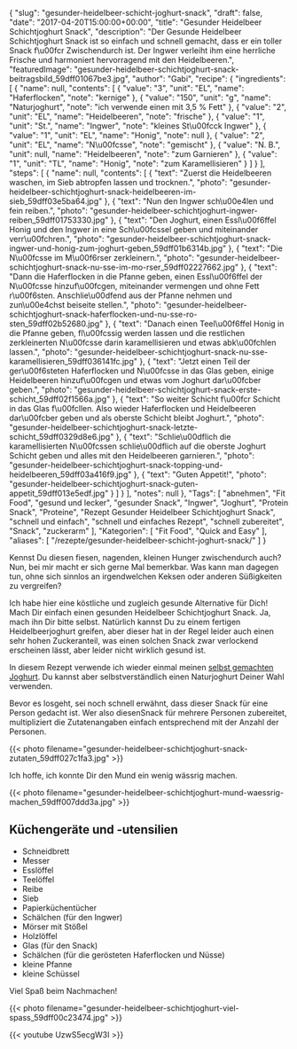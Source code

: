 {
    "slug": "gesunder-heidelbeer-schicht-joghurt-snack",
    "draft": false,
    "date": "2017-04-20T15:00:00+00:00",
    "title": "Gesunder Heidelbeer Schichtjoghurt Snack",
    "description": "Der Gesunde Heidelbeer Schichtjoghurt Snack ist so einfach und schnell gemacht, dass er ein toller Snack f\u00fcr Zwischendurch ist. Der Ingwer verleiht ihm eine herrliche Frische und harmoniert hervorragend mit den Heidelbeeren.",
    "featuredImage": "gesunder-heidelbeer-schichtjoghurt-snack-beitragsbild_59dff01067be3.jpg",
    "author": "Gabi",
    "recipe": {
        "ingredients": [
            {
                "name": null,
                "contents": [
                    {
                        "value": "3",
                        "unit": "EL",
                        "name": "Haferflocken",
                        "note": "kernige"
                    },
                    {
                        "value": "150",
                        "unit": "g",
                        "name": "Naturjoghurt",
                        "note": "ich verwende einen mit 3,5 % Fett"
                    },
                    {
                        "value": "2",
                        "unit": "EL",
                        "name": "Heidelbeeren",
                        "note": "frische"
                    },
                    {
                        "value": "1",
                        "unit": "St.",
                        "name": "Ingwer",
                        "note": "kleines St\u00fcck Ingwer"
                    },
                    {
                        "value": "1",
                        "unit": "EL",
                        "name": "Honig",
                        "note": null
                    },
                    {
                        "value": "2",
                        "unit": "EL",
                        "name": "N\u00fcsse",
                        "note": "gemischt"
                    },
                    {
                        "value": "N. B.",
                        "unit": null,
                        "name": "Heidelbeeren",
                        "note": "zum Garnieren"
                    },
                    {
                        "value": "1",
                        "unit": "TL",
                        "name": "Honig",
                        "note": "zum Karamellisieren"
                    }
                ]
            }
        ],
        "steps": [
            {
                "name": null,
                "contents": [
                    {
                        "text": "Zuerst die Heidelbeeren waschen, im Sieb abtropfen lassen und trocknen.",
                        "photo": "gesunder-heidelbeer-schichtjoghurt-snack-heidelbeeren-im-sieb_59dff03e5ba64.jpg"
                    },
                    {
                        "text": "Nun den Ingwer sch\u00e4len und fein reiben.",
                        "photo": "gesunder-heidelbeer-schichtjoghurt-ingwer-reiben_59dff01753330.jpg"
                    },
                    {
                        "text": "Den Joghurt, einen Essl\u00f6ffel Honig und den Ingwer in eine Sch\u00fcssel geben und miteinander verr\u00fchren.",
                        "photo": "gesunder-heidelbeer-schichtjoghurt-snack-ingwer-und-honig-zum-joghurt-geben_59dff01b6314b.jpg"
                    },
                    {
                        "text": "Die N\u00fcsse im M\u00f6rser zerkleinern.",
                        "photo": "gesunder-heidelbeer-schichtjoghurt-snack-nu-sse-im-mo-rser_59dff02227662.jpg"
                    },
                    {
                        "text": "Dann die Haferflocken in die Pfanne geben, einen Essl\u00f6ffel der N\u00fcsse hinzuf\u00fcgen, miteinander vermengen und ohne Fett r\u00f6sten. Anschlie\u00dfend aus der Pfanne nehmen und zun\u00e4chst beiseite stellen.",
                        "photo": "gesunder-heidelbeer-schichtjoghurt-snack-haferflocken-und-nu-sse-ro-sten_59dff02b52680.jpg"
                    },
                    {
                        "text": "Danach einen Teel\u00f6ffel Honig in die Pfanne geben, fl\u00fcssig werden lassen und die restlichen zerkleinerten N\u00fcsse darin karamellisieren und etwas abk\u00fchlen lassen.",
                        "photo": "gesunder-heidelbeer-schichtjoghurt-snack-nu-sse-karamellisieren_59dff036141fc.jpg"
                    },
                    {
                        "text": "Jetzt einen Teil der ger\u00f6steten Haferflocken und N\u00fcsse in das Glas geben, einige Heidelbeeren hinzuf\u00fcgen und etwas vom Joghurt dar\u00fcber geben.",
                        "photo": "gesunder-heidelbeer-schichtjoghurt-snack-erste-schicht_59dff02f1566a.jpg"
                    },
                    {
                        "text": "So weiter Schicht f\u00fcr Schicht in das Glas f\u00fcllen. Also wieder Haferflocken und Heidelbeeren dar\u00fcber geben und als oberste Schicht bleibt Joghurt.",
                        "photo": "gesunder-heidelbeer-schichtjoghurt-snack-letzte-schicht_59dff0329d8e6.jpg"
                    },
                    {
                        "text": "Schlie\u00dflich die karamellisierten N\u00fcssen schlie\u00dflich auf die oberste Joghurt Schicht geben und alles mit den Heidelbeeren garnieren.",
                        "photo": "gesunder-heidelbeer-schichtjoghurt-snack-topping-und-heidelbeeren_59dff03a416f9.jpg"
                    },
                    {
                        "text": "Guten Appetit!",
                        "photo": "gesunder-heidelbeer-schichtjoghurt-snack-guten-appetit_59dff013e5edf.jpg"
                    }
                ]
            }
        ],
        "notes": null
    },
    "Tags": [
        "abnehmen",
        "Fit Food",
        "gesund und lecker",
        "gesunder Snack",
        "Ingwer",
        "Joghurt",
        "Protein Snack",
        "Proteine",
        "Rezept Gesunder Heidelbeer Schichtjoghurt Snack",
        "schnell und einfach",
        "schnell und einfaches Rezept",
        "schnell zubereitet",
        "Snack",
        "zuckerarm"
    ],
    "Kategorien": [
        "Fit Food",
        "Quick and Easy"
    ],
    "aliases": [
        "\/rezepte\/gesunder-heidelbeer-schicht-joghurt-snack\/"
    ]
}

Kennst Du diesen fiesen, nagenden, kleinen Hunger zwischendurch auch? Nun, bei mir macht er sich gerne Mal bemerkbar. Was kann man dagegen tun, ohne sich sinnlos an irgendwelchen Keksen oder anderen Süßigkeiten zu vergreifen?

Ich habe hier eine köstliche und zugleich gesunde Alternative für Dich! Mach Dir einfach einen gesunden Heidelbeer Schichtjoghurt Snack. Ja, mach ihn Dir bitte selbst. Natürlich kannst Du zu einem fertigen Heidelbeerjoghurt greifen, aber dieser hat in der Regel leider auch einen sehr hohen Zuckeranteil, was einen solchen Snack zwar verlockend erscheinen lässt, aber leider nicht wirklich gesund ist.

In diesem Rezept verwende ich wieder einmal meinen [selbst gemachten Joghurt][1]. Du kannst aber selbstverständlich einen Naturjoghurt Deiner Wahl verwenden.

Bevor es losgeht, sei noch schnell erwähnt, dass dieser Snack für eine Person gedacht ist. Wer also diesenSnack für mehrere Personen zubereitet, multipliziert die Zutatenangaben einfach entsprechend mit der Anzahl der Personen.

 {{< photo filename="gesunder-heidelbeer-schichtjoghurt-snack-zutaten_59dff027c1fa3.jpg" >}} 

Ich hoffe, ich konnte Dir den Mund ein wenig wässrig machen.

{{< photo filename="gesunder-heidelbeer-schichtjoghurt-mund-waessrig-machen_59dff007ddd3a.jpg" >}}

## Küchengeräte und -utensilien

 * Schneidbrett
 * Messer
 * Esslöffel
 * Teelöffel
 * Reibe
 * Sieb
 * Papierküchentücher
 * Schälchen (für den Ingwer)
 * Mörser mit Stößel
 * Holzlöffel
 * Glas (für den Snack)
 * Schälchen (für die gerösteten Haferflocken und Nüsse)
 * kleine Pfanne
 * kleine Schüssel

Viel Spaß beim Nachmachen!

{{< photo filename="gesunder-heidelbeer-schichtjoghurt-viel-spass_59dff00c23474.jpg" >}}

{{< youtube UzwS5ecgW3I >}}

 [1]: https://kochfokus.de/wissenswert/joghurt-teil-1-joghurt-selber-machen/